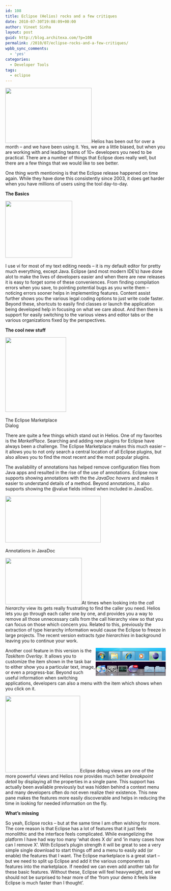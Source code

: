 ```yaml
---
id: 108
title: Eclipse (Helios) rocks and a few critiques
date: 2010-07-30T19:08:09+00:00
author: Vineet Sinha
layout: post
guid: http://blog.architexa.com/?p=108
permalink: /2010/07/eclipse-rocks-and-a-few-critiques/
wpbb_sync_comments:
  - 'yes'
categories:
  - Developer Tools
tags:
  - eclipse
---
```

<!--S-ButtonZ 1.1.5 Start-->

<div style="float: left; width: 42px; padding-right: 10px; margin: 0 -52px 0 0; position: relative; left: -62px; top: 8px">
</div>

<!--S-ButtonZ 1.1.5 End-->

[<img class="alignright size-full wp-image-109" title="logo-eclipse-helios" src="assets/uploads/2010/07/logo-eclipse-helios.jpg" alt="" width="271" height="173" srcset="assets/uploads/2010/07/logo-eclipse-helios.jpg 451w, assets/uploads/2010/07/logo-eclipse-helios-300x191.jpg 300w" sizes="(max-width: 271px) 100vw, 271px" />](assets/uploads/2010/07/logo-eclipse-helios.jpg)Helios has been out for over a month &#8211; and we have been using it. Yes, we are a little biased, but when you are working with and leading teams of 10+ developers you need to be practical. There are a number of things that Eclipse does really well, but there are a few things that we would like to see better.

<!--more-->

One thing worth mentioning is that the Eclipse release happened on time again. While they have done this consistently since 2003, it does get harder when you have millions of users using the tool day-to-day.

**The Basics**
  
[<img class="alignright size-medium wp-image-118" title="eclipse_autocomplete_10" src="assets/uploads/2010/07/eclipse_autocomplete_10-300x254.png" alt="" width="210" height="178" srcset="assets/uploads/2010/07/eclipse_autocomplete_10-300x254.png 300w, assets/uploads/2010/07/eclipse_autocomplete_10.png 320w" sizes="(max-width: 210px) 100vw, 210px" />](assets/uploads/2010/07/eclipse_autocomplete_10.png)
  
I use vi for most of my text editing needs &#8211; it is my default editor for pretty much everything, except Java. Eclipse (and most modern IDE&#8217;s) have done alot to make the lives of developers easier and when there are new releases it is easy to forget some of these conveniences. From finding compilation errors when you save, to pointing potential bugs as you write them &#8211; noticing errors sooner helps in implementing features. Content assist further shows you the various legal coding options to just write code faster. Beyond these, shortcuts to easily find classes or launch the application being developed help in focusing on what we care about. And then there is support for easily switching to the various views and editor tabs or the various organizations fixed by the perspectives.

**The cool new stuff**

<div id="attachment_115" style="width: 201px" class="wp-caption alignright">
  <a href="assets/uploads/2010/07/mpc.png"><img class="size-medium wp-image-115" title="mpc" src="assets/uploads/2010/07/mpc-245x300.png" alt="" width="191" height="234" srcset="assets/uploads/2010/07/mpc-245x300.png 245w, assets/uploads/2010/07/mpc.png 645w" sizes="(max-width: 191px) 100vw, 191px" /></a>
  
  <p class="wp-caption-text">
    The Eclipse Marketplace Dialog
  </p>
</div>

There are quite a few things which stand out in Helios. One of my favorites is the _MarketPlace_. Searching and adding new plugins for Eclipse have always been a challenge. The Eclipse Marketplace makes this much easier &#8211; it allows you to not only search a central location of all Eclipse plugins, but also allows you to find the most recent and the most popular plugins.

<p style="text-align: left;">
  The availability of annotations has helped remove configuration files from Java apps and resulted in the rise of the use of annotations. Eclipse now supports showing annotations with the the <em>JavaDoc hovers</em> and makes it easier to understand details of a method. Beyond annotations, it also supports showing the @value fields inlined when included in JavaDoc.
</p>

<div id="attachment_116" style="width: 310px" class="wp-caption aligncenter">
  <a href="assets/uploads/2010/07/annotations-in-javadoc.png"><img class="size-medium wp-image-116" title="annotations-in-javadoc" src="assets/uploads/2010/07/annotations-in-javadoc-300x146.png" alt="" width="300" height="146" srcset="assets/uploads/2010/07/annotations-in-javadoc-300x146.png 300w, assets/uploads/2010/07/annotations-in-javadoc.png 509w" sizes="(max-width: 300px) 100vw, 300px" /></a>
  
  <p class="wp-caption-text">
    Annotations in JavaDoc
  </p>
</div>

[<img class="alignright size-medium wp-image-110" title="remove-from-view-action" src="assets/uploads/2010/07/remove-from-view-action-300x183.png" alt="" width="240" height="146" srcset="assets/uploads/2010/07/remove-from-view-action-300x183.png 300w, assets/uploads/2010/07/remove-from-view-action.png 421w" sizes="(max-width: 240px) 100vw, 240px" />](assets/uploads/2010/07/remove-from-view-action.png)At times when looking into the _call hierarchy_ view its gets really frustrating to find the caller you need. Helios lets you go through each caller one by one, and provides you a way to remove all those unnecessary calls from the call hierarchy view so that you can focus on those which concern you. Related to this, previously the extraction of type hierarchy information would cause the Eclipse to freeze in large projects. The recent version extracts _type hierarchies_ in background leaving you to continue your work.

<div style="float: right;">
  <a href="assets/uploads/2010/07/progress.png"><img class="alignright size-medium wp-image-114" title="progress" src="assets/uploads/2010/07/progress-300x50.png" alt="" width="220" height="40" /></a><br /> <a href="assets/uploads/2010/07/overlaytext.png"><img class="alignright size-medium wp-image-113" title="overlaytext" src="assets/uploads/2010/07/overlaytext-300x75.png" alt="" width="220" height="45" /></a>
</div>

Another cool feature in this version is the _TaskItem Overlay_. It allows you to customize the item shown in the task bar to either show you a particular text, image, or even a progress-bar. Beyond such useful information when switching applications, developers can also a menu with the item which shows when you click on it.

[<img class="alignright size-medium wp-image-112" title="bp-details" src="assets/uploads/2010/07/bp-details-294x300.png" alt="" width="235" height="240" srcset="assets/uploads/2010/07/bp-details-294x300.png 294w, assets/uploads/2010/07/bp-details.png 450w" sizes="(max-width: 235px) 100vw, 235px" />](assets/uploads/2010/07/bp-details.png)Eclipse debug views are one of the more powerful views and Helios now provides much better _breakpoint detail_ by displaying all the properties in a single pane. This support has actually been available previously but was hidden behind a context menu and many developers often do not even realize their existence. This new pane makes the features more easily discoverable and helps in reducing the time in looking for needed information on the fly.

**What&#8217;s missing**
  
So yeah, Eclipse rocks &#8211; but at the same time I am often wishing for more. The core reason is that Eclipse has a lot of features that it just feels monolithic and the interface feels complicated. While evangelizing the platform I have had way too many &#8216;what does X do&#8217; and &#8216;in many cases how can I remove X&#8217;. With Eclipse&#8217;s plugin strength it will be great to see a very simple single download to start things off and a menu to easily add (or enable) the features that I want. The Eclipse marketplace is a great start &#8211; but we need to split up Eclipse and add it the various components as features into the marketplace. If needed we can even add another tab for these basic features. Without these, Eclipse will feel heavyweight, and we should not be surprised to hear more of the &#8216;from your demo it feels like Eclipse is much faster than I thought&#8217;.

<div style="clear:both;">
  &nbsp;
</div>